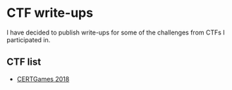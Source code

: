 # CTF write-ups

I have decided to publish write-ups for some of the challenges from CTFs I participated in. 

## CTF list
- [CERTGames 2018](https://github.com/j91321/ctf-write-ups/tree/master/certgames-2018)


